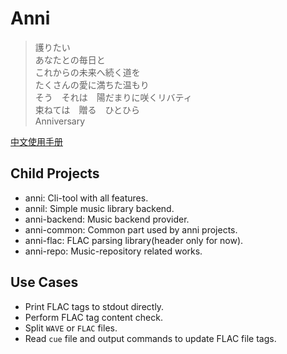 # Anni

> 護りたい  
> あなたとの毎日と  
> これからの未来へ続く道を  
> たくさんの愛に満ちた温もり  
> そう　それは　陽だまりに咲くリバティ  
> 束ねては　贈る　ひとひら  
> Anniversary

[中文使用手册](https://anni.mmf.moe/)

## Child Projects

- anni: Cli-tool with all features.
- annil: Simple music library backend.
- anni-backend: Music backend provider.
- anni-common: Common part used by anni projects.
- anni-flac: FLAC parsing library(header only for now).
- anni-repo: Music-repository related works.

## Use Cases

- Print FLAC tags to stdout directly.
- Perform FLAC tag content check.
- Split `WAVE` or `FLAC` files.
- Read `cue` file and output commands to update FLAC file tags.
